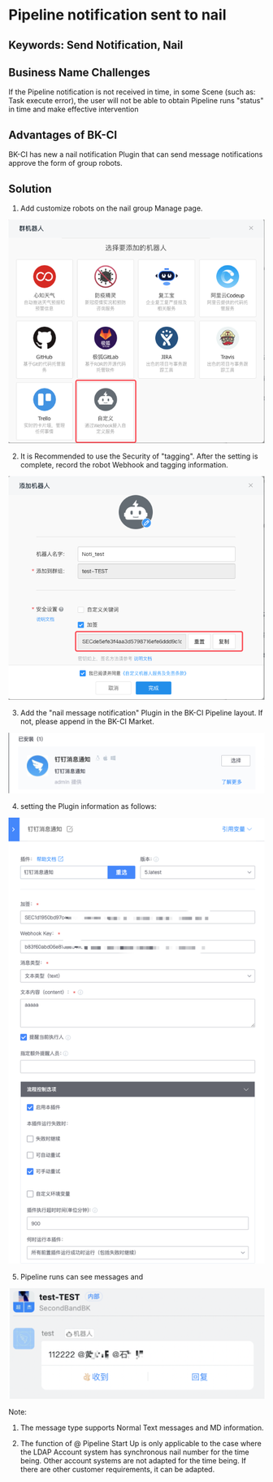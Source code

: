  # Pipeline notification sent to nail 


 ## Keywords: Send Notification, Nail 

 ## Business Name Challenges 

 If the Pipeline notification is not received in time, in some Scene (such as: Task execute error), the user will not be able to obtain Pipeline runs "status" in time and make effective intervention 

 ## Advantages of BK-CI 

 BK-CI has new a nail notification Plugin that can send message notifications approve the form of group robots. 

 ## Solution 

 1. Add customize robots on the nail group Manage page. 

 ![&#x56FE;1](../../../assets/scene-notification-sent-nail-a.png) 

 2. It is Recommended to use the Security of "tagging". After the setting is complete, record the robot Webhook and tagging information. 

 ![&#x56FE;1](../../../assets/scene-notification-sent-nail-b.png) 

 3. Add the "nail message notification" Plugin in the BK-CI Pipeline layout. If not, please append in the BK-CI Market. 

 ![&#x56FE;1](../../../assets/scene-notification-sent-nail-c.png) 

 4. setting the Plugin information as follows: 

 ![&#x56FE;1](../../../assets/scene-notification-sent-nail-d.png) 

 5. Pipeline runs can see messages and 

 ![&#x56FE;1](../../../assets/scene-notification-sent-nail-e.png) 

 Note: 

 1. The message type supports Normal Text messages and MD information. 

 2. The function of @ Pipeline Start Up is only applicable to the case where the LDAP Account system has synchronous nail number for the time being. Other account systems are not adapted for the time being. If there are other customer requirements, it can be adapted. 